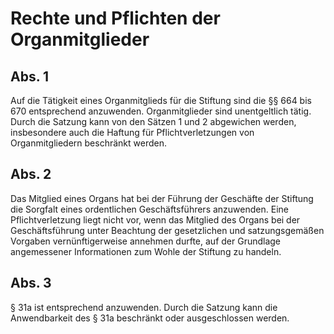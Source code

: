 # Rechte und Pflichten der Organmitglieder



## Abs. 1

 Auf die Tätigkeit eines Organmitglieds für die Stiftung sind die §§ 664 bis 670 entsprechend anzuwenden. Organmitglieder sind unentgeltlich tätig. Durch die Satzung kann von den Sätzen 1 und 2 abgewichen werden, insbesondere auch die Haftung für Pflichtverletzungen von Organmitgliedern beschränkt werden.

## Abs. 2

 Das Mitglied eines Organs hat bei der Führung der Geschäfte der Stiftung die Sorgfalt eines ordentlichen Geschäftsführers anzuwenden. Eine Pflichtverletzung liegt nicht vor, wenn das Mitglied des Organs bei der Geschäftsführung unter Beachtung der gesetzlichen und satzungsgemäßen Vorgaben vernünftigerweise annehmen durfte, auf der Grundlage angemessener Informationen zum Wohle der Stiftung zu handeln.

## Abs. 3

 § 31a ist entsprechend anzuwenden. Durch die Satzung kann die Anwendbarkeit des § 31a beschränkt oder ausgeschlossen werden. 

